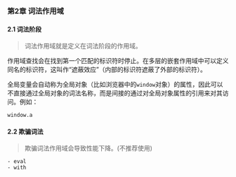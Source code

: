 ### 第2章 词法作用域

#### 2.1 词法阶段

> 词法作用域就是定义在词法阶段的作用域。

作用域查找会在找到第一个匹配的标识符时停止。在多层的嵌套作用域中可以定义同名的标识符，这叫作“遮蔽效应”（内部的标识符遮蔽了外部的标识符）。

全局变量会自动称为全局对象（比如浏览器中的```window```对象）的属性，因此可以不直接通过全局对象的词法名称，而是间接的通过对全局对象属性的引用来对其访问。例如：
```
window.a
```
#### 2.2 欺骗词法

> 欺骗词法作用域会导致性能下降。(不推荐使用)

    - eval
    - with
